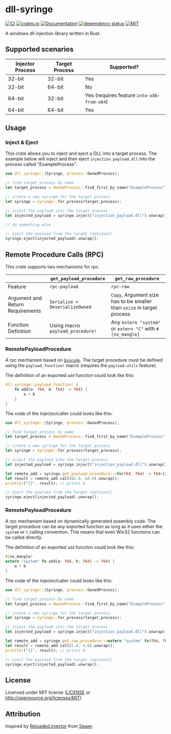 # dll-syringe

[![CI](https://github.com/OpenByteDev/dll-syringe/actions/workflows/ci.yml/badge.svg)](https://github.com/OpenByteDev/dll-syringe/actions/workflows/ci.yml)
[![crates.io](https://img.shields.io/crates/v/dll-syringe.svg)](https://crates.io/crates/dll-syringe)
[![Documentation](https://docs.rs/dll-syringe/badge.svg)](https://docs.rs/dll-syringe)
[![dependency status](https://deps.rs/repo/github/openbytedev/dll-syringe/status.svg)](https://deps.rs/repo/github/openbytedev/dll-syringe)
[![MIT](https://img.shields.io/crates/l/dll-syringe.svg)](https://github.com/OpenByteDev/dll-syringe/blob/master/LICENSE)

A windows dll injection library written in Rust.

## Supported scenarios
| Injector Process | Target Process | Supported?                                 |
| ---------------- | -------------- | ------------------------------------------ |
| 32-bit           | 32-bit         | Yes                                        |
| 32-bit           | 64-bit         | No                                         |
| 64-bit           | 32-bit         | Yes (requires feature `into-x86-from-x64`) |
| 64-bit           | 64-bit         | Yes                                        |

## Usage
### Inject & Eject
This crate allows you to inject and eject a DLL into a target process.
The example below will inject and then eject `injection_payload.dll` into the process called "ExampleProcess".

```rust no_run
use dll_syringe::{Syringe, process::OwnedProcess};

// find target process by name
let target_process = OwnedProcess::find_first_by_name("ExampleProcess").unwrap();

// create a new syringe for the target process
let syringe = Syringe::for_process(target_process);

// inject the payload into the target process
let injected_payload = syringe.inject("injection_payload.dll").unwrap();

// do something else

// eject the payload from the target (optional)
syringe.eject(injected_payload).unwrap();
```

## Remote Procedure Calls (RPC)
This crate supports two mechanisms for rpc.

|                  | `get_payload_procedure`        | `get_raw_procedure` |
| ---------------- | ------------------------------ | ------------------------------------------ |
| Feature | `rpc-payload` | `rpc-raw` |
| Argument and Return Requirements | `Serialize + DeserializeOwned` | `Copy`, Argument size has to be smaller than `usize` in target process |
| Function Definition       | Using macro `payload_procedure!` | Any `extern "system"` or `extern "C"` with `#[no_mangle]` |

### RemotePayloadProcedure
A rpc mechanism based on [`bincode`](https://crates.io/crates/bincode).
The target procedure must be defined using the `payload_function!` macro (requires the `payload-utils` feature).

The definition of an exported `add` function could look like this:
```rust
dll_syringe::payload_function! {
    fn add(a: f64, b: f64) -> f64) {
        a + b
    }
}
```

The code of the injector/caller could looks like this:
```rust no_run
use dll_syringe::{Syringe, process::OwnedProcess};

// find target process by name
let target_process = OwnedProcess::find_first_by_name("ExampleProcess").unwrap();

// create a new syringe for the target process
let syringe = Syringe::for_process(target_process);

// inject the payload into the target process
let injected_payload = syringe.inject("injection_payload.dll").unwrap();

let remote_add = syringe.get_payload_procedure::<fn(f64, f64) -> f64>(injected_payload, "add").unwrap().unwrap();
let result = remote_add.call(&2.0, &4.0).unwrap();
println!("{}", result); // prints 6

// eject the payload from the target (optional)
syringe.eject(injected_payload).unwrap();
```

### RemotePayloadProcedure
A rpc mechanism based on dynamically generated assembly code.
The target procedure can be any exported function as long as it uses either the `system` or `C` calling convention.
This means that even Win32 functions can be called directly.

The definition of an exported `add` function could look like this:
```rust
#[no_mangle]
extern "system" fn add(a: f64, b: f64) -> f64) {
    a + b
}
```

The code of the injector/caller could looks like this:
```rust no_run
use dll_syringe::{Syringe, process::OwnedProcess};

// find target process by name
let target_process = OwnedProcess::find_first_by_name("ExampleProcess").unwrap();

// create a new syringe for the target process
let syringe = Syringe::for_process(target_process);

// inject the payload into the target process
let injected_payload = syringe.inject("injection_payload.dll").unwrap();

let remote_add = syringe.get_raw_procedure::<extern "system" fn(f64, f64) -> f64>(injected_payload, "add").unwrap().unwrap();
let result = remote_add.call(2.0, 4.0).unwrap();
println!("{}", result); // prints 6

// eject the payload from the target (optional)
syringe.eject(injected_payload).unwrap();
```

## License
Licensed under MIT license ([LICENSE](https://github.com/OpenByteDev/dll-syringe/blob/master/LICENSE) or http://opensource.org/licenses/MIT)

## Attribution
Inspired by [Reloaded.Injector](https://github.com/Reloaded-Project/Reloaded.Injector) from [Sewer](https://github.com/Sewer56).
